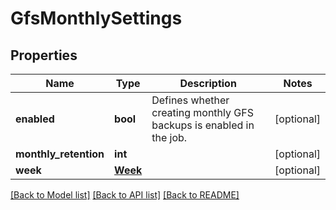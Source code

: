 # GfsMonthlySettings

## Properties
Name | Type | Description | Notes
------------ | ------------- | ------------- | -------------
**enabled** | **bool** | Defines whether creating monthly GFS backups is enabled in the job. | [optional] 
**monthly_retention** | **int** |  | [optional] 
**week** | [**Week**](Week.md) |  | [optional] 

[[Back to Model list]](../README.md#documentation-for-models) [[Back to API list]](../README.md#documentation-for-api-endpoints) [[Back to README]](../README.md)

